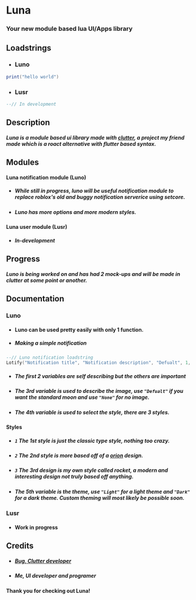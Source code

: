# Luna
### Your new module based lua UI/Apps library

## Loadstrings
- ### Luno
```lua
print("hello world")
```
- ### Lusr
```lua
--// In development
```

## Description
##### Luna is a module based ui library made with [clutter](https://github.com/0zBug/Clutter "clutter"), a project my friend made which is a roact alternative with flutter based syntax.


## Modules
#### Luna notification module (Luno)
- ##### While still in progress, luno will be useful notification module to replace roblox's old and buggy notification serverice using setcore. 
- ##### Luno has more options and more modern styles.

#### Luna user module (Lusr)
- ##### In-development

## Progress
##### Luno is being worked on and has had 2 mock-ups and will be made in clutter at some point or another.

## Documentation
### Luno
- #### Luno can be used pretty easily with only 1 function.
 - ##### Making a simple notification
 ```lua
--// Luno notification loadstring
Lotify("Notification title", "Notification description", "Defualt", 1, "Light")
```
- ##### The first 2 variables are self describing but the others are important
- ##### The 3rd variable is used to describe the image, use `"Defualt"` if you want the standard moon and use `"None"` for no image.
- ##### The 4th variable is used to select the style, there are 3 styles.
#### Styles
 - ##### `1` The 1st style is just the classic type style, nothing too crazy.
 - ##### `2` The 2nd style is more based off of a [orion](https://github.com/shlexware/Orion "orion") design.
 - ##### `3` The 3rd design is my own style called rocket, a modern and interesting design not truly based off anything.
 
- ##### The 5th variable is the theme, use `"Light"` for a light theme and `"Dark"` for a dark theme. Custom theming will most likely be possible soon.
 
### Lusr
- #### Work in progress
 
## Credits
- ##### [Bug, Clutter developer](https://github.com/0zBug "Bug, Clutter developer")
- ##### Me, UI developer and programer

#### Thank you for checking out Luna!
